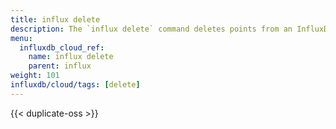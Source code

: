 ```yaml
---
title: influx delete
description: The `influx delete` command deletes points from an InfluxDB bucket.
menu:
  influxdb_cloud_ref:
    name: influx delete
    parent: influx
weight: 101
influxdb/cloud/tags: [delete]
---
```


{{< duplicate-oss >}}
